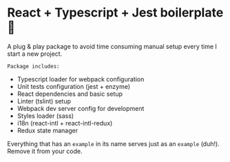 # React + Typescript + Jest boilerplate 🍱

A plug & play package to avoid time consuming manual setup every time I start a new project.


`Package includes:`
- Typescript loader for webpack configuration
- Unit tests configuration (jest + enzyme)
- React dependencies and basic setup
- Linter (tslint) setup
- Webpack dev server config for development
- Styles loader (sass)
- i18n (react-intl + react-intl-redux)
- Redux state manager


Everything that has an `example` in its name serves just as an `example` (duh!). Remove it from your code.
